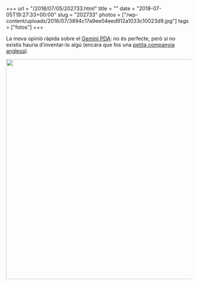 +++
url = "/2018/07/05/202733.html"
title = ""
date = "2018-07-05T19:27:33+00:00"
slug = "202733"
photos = ["/wp-content/uploads/2018/07/3894c17a9ee04eed912a1033c10023d9.jpg"]
tags = ["fotos"]
+++

La meva opinió ràpida sobre el [Gemini PDA](https://en.wikipedia.org/wiki/Gemini_(PDA)): no és perfecte, però si no existís hauria d’inventar-lo algú (encara que fos una <a href="https://www.planetcom.co.uk/">petita companyia anglesa</a>).

<img src="/wp-content/uploads/2018/07/3894c17a9ee04eed912a1033c10023d9.jpg" width="600" height="600" />
